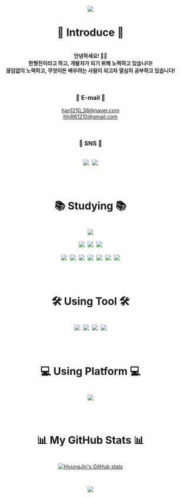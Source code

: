 <p align="center">
 <img src="https://capsule-render.vercel.app/api?type=slice&color=424242&height=300&section=header&text=Hello,%20World!&fontSize=90&fontAlignY=45&fontColor=FFFFFF&desc=HyungJin's GitHub Profile&descAlign=70&descAlignY=60&animation=twinkling">
</p>

<div align="center">

 # 👋 Introduce 👋
 
 <b><br>안녕하세요! 🙋‍♂️<br>
 한형진이라고 하고, 개발자가 되기 위해 노력하고 있습니다!<br>
 끊임없이 노력하고, 무엇이든 배우려는 사람이 되고자 열심히 공부하고 있습니다!</b>
 
 <br>
 
 ### 📧 E-mail 📧
 han1210_36@naver.com
 <br>hhj961210@gmail.com
 
 <br>
 
 ### 💬 SNS 💬
 <br><img src="https://img.shields.io/badge/Facebook-1877F2?style=for-the-badge&logo=Facebook&logoColor=white">&nbsp;
 <img src="https://img.shields.io/badge/KakaoTalk-FFCD00?style=for-the-badge&logo=KakaoTalk&logoColor=424242">
 
 <br><br>

 # 📚 Studying 📚
 
 <br><a href='https://hyungjinhan.github.io/Study-Coding-Memo/index.html' target="_blank" class="menu">
 <img src="https://img.shields.io/badge/코딩 연습장-181717?style=for-the-badge&logo=GitHub&logoColor=white"></a>
 <br><br><img src="https://img.shields.io/badge/HTML5-E34F26?style=for-the-badge&logo=HTML5&logoColor=white">&nbsp;
 <img src="https://img.shields.io/badge/CSS3-1572B6?style=for-the-badge&logo=CSS3&logoColor=white">&nbsp;
 <img src="https://img.shields.io/badge/JavaScript-F7DF1E?style=for-the-badge&logo=JavaScript&logoColor=424242">
 <br><br><img src="https://img.shields.io/badge/Python-3776AB?style=for-the-badge&logo=Python&logoColor=white">&nbsp;
 <img src="https://img.shields.io/badge/Ruby-CC342D?style=for-the-badge&logo=Ruby&logoColor=white">&nbsp;
 <img src="https://img.shields.io/badge/PHP-777BB4?style=for-the-badge&logo=PHP&logoColor=white">&nbsp;
 <img src="https://img.shields.io/badge/C-A8B9CC?style=for-the-badge&logo=C&logoColor=424242">&nbsp;
 <img src="https://img.shields.io/badge/C++-00599C?style=for-the-badge&logo=C++&logoColor=white">&nbsp;
 <img src="https://img.shields.io/badge/Node.js-339933?style=for-the-badge&logo=Node.js&logoColor=white">&nbsp;
 <img src="https://img.shields.io/badge/jQuery-0769AD?style=for-the-badge&logo=jQuery&logoColor=white">
 
 <br><br>
 
 # 🛠️ Using Tool 🛠️
 
 <br><img src="https://img.shields.io/badge/Atom-66595C?style=for-the-badge&logo=Atom&logoColor=white">&nbsp;
 <img src="https://img.shields.io/badge/Eclipse IDE-2C2255?style=for-the-badge&logo=Eclipse IDE&logoColor=white">&nbsp;
 <img src="https://img.shields.io/badge/Visual Studio-5C2D91?style=for-the-badge&logo=Visual Studio&logoColor=white">&nbsp;
 <img src="https://img.shields.io/badge/Visual Studio Code-007ACC?style=for-the-badge&logo=Visual Studio Code&logoColor=white">
 
 <br><br>
 # 💻 Using Platform 💻
 
 <br><img src="https://img.shields.io/badge/Windows-0078D6?style=for-the-badge&logo=Windows&logoColor=white">
 
 <br><br>
 
 # 📊 My GitHub Stats 📊
 
 <br>[![HyungJin's GitHub stats](https://github-readme-stats.vercel.app/api?username=HyungJin&show_icons=true&theme=nord)
](https://github.com/anuraghazra/github-readme-stats)
 
 <br>

</p>

<p align="center">
 <img src="https://capsule-render.vercel.app/api?type=slice&color=424242&height=300&section=footer&text=See ya,%20World!&fontSize=90&fontAlignY=45&fontColor=FFFFFF&desc=HyungJin's GitHub Profile&descAlign=73&descAlignY=60&animation=twinkling">
</p>
